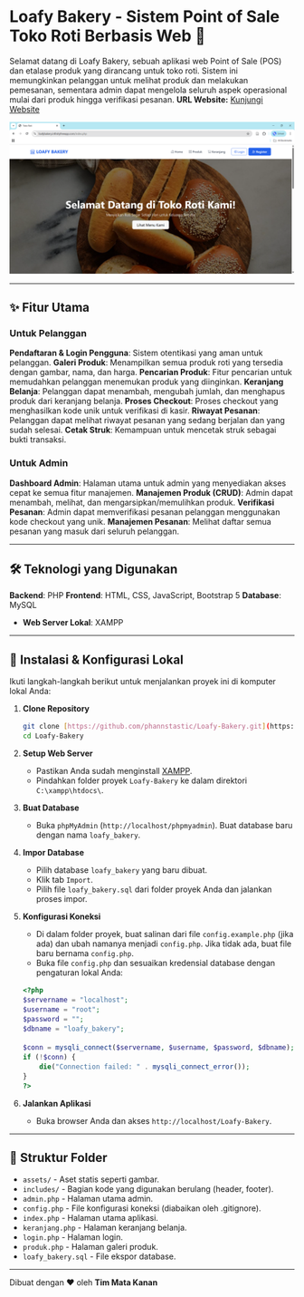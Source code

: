 # Loafy Bakery - Sistem Point of Sale Toko Roti Berbasis Web 🍞

Selamat datang di Loafy Bakery, sebuah aplikasi web Point of Sale (POS) dan etalase produk yang dirancang untuk toko roti. Sistem ini memungkinkan pelanggan untuk melihat produk dan melakukan pemesanan, sementara admin dapat mengelola seluruh aspek operasional mulai dari produk hingga verifikasi pesanan.
**URL Website:** [Kunjungi Website](httphttp://loafybakery.infinityfreeapp.com)

![Screenshot Loafy Bakery](deploy/deploy-website.png)

---

## ✨ Fitur Utama

### Untuk Pelanggan
**Pendaftaran & Login Pengguna**: Sistem otentikasi yang aman untuk pelanggan.
**Galeri Produk**: Menampilkan semua produk roti yang tersedia dengan gambar, nama, dan harga.
**Pencarian Produk**: Fitur pencarian untuk memudahkan pelanggan menemukan produk yang diinginkan. 
**Keranjang Belanja**: Pelanggan dapat menambah, mengubah jumlah, dan menghapus produk dari keranjang belanja.
**Proses Checkout**: Proses checkout yang menghasilkan kode unik untuk verifikasi di kasir.
**Riwayat Pesanan**: Pelanggan dapat melihat riwayat pesanan yang sedang berjalan dan yang sudah selesai.
**Cetak Struk**: Kemampuan untuk mencetak struk sebagai bukti transaksi.

### Untuk Admin
**Dashboard Admin**: Halaman utama untuk admin yang menyediakan akses cepat ke semua fitur manajemen. 
**Manajemen Produk (CRUD)**: Admin dapat menambah, melihat, dan mengarsipkan/memulihkan produk.
**Verifikasi Pesanan**: Admin dapat memverifikasi pesanan pelanggan menggunakan kode checkout yang unik.
**Manajemen Pesanan**: Melihat daftar semua pesanan yang masuk dari seluruh pelanggan.

---

## 🛠️ Teknologi yang Digunakan

**Backend**: PHP 
**Frontend**: HTML, CSS, JavaScript, Bootstrap 5 
**Database**: MySQL 
* **Web Server Lokal**: XAMPP

---

## 🚀 Instalasi & Konfigurasi Lokal

Ikuti langkah-langkah berikut untuk menjalankan proyek ini di komputer lokal Anda:

1.  **Clone Repository**
    ```bash
    git clone [https://github.com/phannstastic/Loafy-Bakery.git](https://github.com/phannstastic/Loafy-Bakery.git)
    cd Loafy-Bakery
    ```

2.  **Setup Web Server**
    * Pastikan Anda sudah menginstall [XAMPP](https://www.apachefriends.org/index.html).
    * Pindahkan folder proyek `Loafy-Bakery` ke dalam direktori `C:\xampp\htdocs\`.

3.  **Buat Database**
    * Buka `phpMyAdmin` (`http://localhost/phpmyadmin`).
    Buat database baru dengan nama `loafy_bakery`.

4.  **Impor Database**
    * Pilih database `loafy_bakery` yang baru dibuat.
    * Klik tab `Import`.
    * Pilih file `loafy_bakery.sql` dari folder proyek Anda dan jalankan proses impor.

5.  **Konfigurasi Koneksi**
    * Di dalam folder proyek, buat salinan dari file `config.example.php` (jika ada) dan ubah namanya menjadi `config.php`. Jika tidak ada, buat file baru bernama `config.php`.
    * Buka file `config.php` dan sesuaikan kredensial database dengan pengaturan lokal Anda:
    ```php
    <?php
    $servername = "localhost";
    $username = "root";
    $password = "";
    $dbname = "loafy_bakery";

    $conn = mysqli_connect($servername, $username, $password, $dbname);
    if (!$conn) {
        die("Connection failed: " . mysqli_connect_error());
    }
    ?>
    ```

6.  **Jalankan Aplikasi**
    * Buka browser Anda dan akses `http://localhost/Loafy-Bakery`.

---

## 📂 Struktur Folder
* `assets/` - Aset statis seperti gambar.
* `includes/` - Bagian kode yang digunakan berulang (header, footer).
* `admin.php` - Halaman utama admin.
* `config.php` - File konfigurasi koneksi (diabaikan oleh .gitignore).
* `index.php` - Halaman utama aplikasi.
* `keranjang.php` - Halaman keranjang belanja.
* `login.php` - Halaman login.
* `produk.php` - Halaman galeri produk.
* `loafy_bakery.sql` - File ekspor database.

---

Dibuat dengan ❤️ oleh **Tim Mata Kanan**
